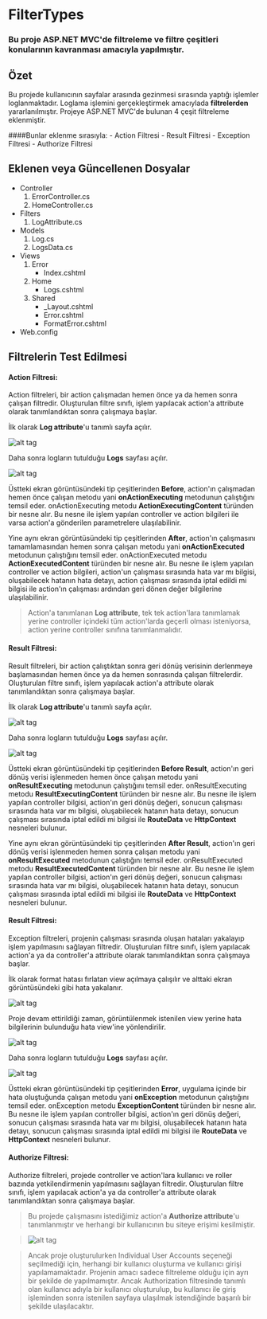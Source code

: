 # FilterTypes

<h3>Bu proje ASP.NET MVC'de filtreleme ve filtre çeşitleri konularının kavranması amacıyla yapılmıştır.</h3>

## Özet

Bu projede kullanıcının sayfalar arasında gezinmesi sırasında yaptığı işlemler loglanmaktadır. Loglama işlemini gerçekleştirmek amacıylada **filtrelerden** yararlanılmıştır. Projeye ASP.NET MVC'de bulunan 4 çeşit filtreleme eklenmiştir.

####Bunlar eklenme sırasıyla:
	- Action Filtresi
	- Result Filtresi
	- Exception Filtresi
	- Authorize Filtresi

## Eklenen veya Güncellenen Dosyalar

- Controller 
	1. ErrorController.cs
	2. HomeController.cs
- Filters
	1. LogAttribute.cs
- Models
	1. Log.cs
	2. LogsData.cs
- Views
	1. Error
		- Index.cshtml
	2. Home
		- Logs.cshtml
	3. Shared
		- _Layout.cshtml
		- Error.cshtml
		- FormatError.cshtml
- Web.config

## Filtrelerin Test Edilmesi

#### Action Filtresi:

Action filtreleri, bir action çalışmadan hemen önce ya da hemen sonra çalışan filtredir. Oluşturulan filtre sınıfı, işlem yapılacak action'a attribute olarak tanımlandıktan sonra çalışmaya başlar.

İlk olarak **Log attribute**'u tanımlı sayfa açılır.

![alt tag](https://github.com/bsokat/FilterTypes/blob/master/Source/ActionFilter1.png)

Daha sonra logların tutulduğu **Logs** sayfası açılır.

![alt tag](https://github.com/bsokat/FilterTypes/blob/master/Source/ActionFilter2.png)

Üstteki ekran görüntüsündeki tip çeşitlerinden **Before**, action'ın çalışmadan hemen önce çalışan metodu yani **onActionExecuting** metodunun çalıştığını temsil eder. onActionExecuting metodu **ActionExecutingContent** türünden bir nesne alır. Bu nesne ile işlem yapılan controller ve action bilgileri ile varsa action'a gönderilen parametrelere ulaşılabilinir.

Yine aynı ekran görüntüsündeki tip çeşitlerinden **After**, action'ın çalışmasını tamamlamasından hemen sonra çalışan metodu yani **onActionExecuted** metodunun çalıştığını temsil eder. onActionExecuted metodu **ActionExecutedContent** türünden bir nesne alır. Bu nesne ile işlem yapılan controller ve action bilgileri, action'un çalışması sırasında hata var mı bilgisi, oluşabilecek hatanın hata detayı, action çalışması sırasında iptal edildi mi bilgisi ile action'ın çalışması ardından geri dönen değer bilgilerine ulaşılabilinir.

> Action'a tanımlanan **Log attribute**, tek tek action'lara tanımlamak yerine controller içindeki tüm action'larda geçerli olması isteniyorsa, action yerine controller sınıfına tanımlanmalıdır.

#### Result Filtresi:

Result filtreleri, bir action çalıştıktan sonra geri dönüş verisinin derlenmeye başlamasından hemen önce ya da hemen sonrasında çalışan filtrelerdir. Oluşturulan filtre sınıfı, işlem yapılacak action'a attribute olarak tanımlandıktan sonra çalışmaya başlar.

İlk olarak **Log attribute**'u tanımlı sayfa açılır.

![alt tag](https://github.com/bsokat/FilterTypes/blob/master/Source/ResultFilter1.png)

Daha sonra logların tutulduğu **Logs** sayfası açılır.

![alt tag](https://github.com/bsokat/FilterTypes/blob/master/Source/ResultFilter2.png)

Üstteki ekran görüntüsündeki tip çeşitlerinden **Before Result**, action'ın geri dönüş verisi işlenmeden hemen önce çalışan metodu yani **onResultExecuting** metodunun çalıştığını temsil eder. onResultExecuting metodu **ResultExecutingContent** türünden bir nesne alır. Bu nesne ile işlem yapılan controller bilgisi, action'ın geri dönüş değeri, sonucun çalışması sırasında hata var mı bilgisi, oluşabilecek hatanın hata detayı, sonucun çalışması sırasında iptal edildi mi bilgisi  ile **RouteData** ve **HttpContext** nesneleri bulunur.

Yine aynı ekran görüntüsündeki tip çeşitlerinden **After Result**, action'ın geri dönüş verisi işlenmeden hemen sonra çalışan metodu yani **onResultExecuted** metodunun çalıştığını temsil eder. onResultExecuted metodu **ResultExecutedContent** türünden bir nesne alır. Bu nesne ile işlem yapılan controller bilgisi, action'ın geri dönüş değeri, sonucun çalışması sırasında hata var mı bilgisi, oluşabilecek hatanın hata detayı, sonucun çalışması sırasında iptal edildi mi bilgisi  ile **RouteData** ve **HttpContext** nesneleri bulunur.

#### Result Filtresi:

Exception filtreleri, projenin çalışması sırasında oluşan hataları yakalayıp işlem yapılmasını sağlayan filtredir. Oluşturulan filtre sınıfı, işlem yapılacak action'a ya da controller'a attribute olarak tanımlandıktan sonra çalışmaya başlar.

İlk olarak format hatası fırlatan view açılmaya çalışılır ve alttaki ekran görüntüsündeki gibi hata yakalanır.

![alt tag](https://github.com/bsokat/FilterTypes/blob/master/Source/ExceptionFilter1.png)

Proje devam ettirildiği zaman, görüntülenmek istenilen view yerine hata bilgilerinin bulunduğu hata view'ine yönlendirilir.

![alt tag](https://github.com/bsokat/FilterTypes/blob/master/Source/ExceptionFilter2.png)

Daha sonra logların tutulduğu **Logs** sayfası açılır.

![alt tag](https://github.com/bsokat/FilterTypes/blob/master/Source/ExceptionFilter3.png)

Üstteki ekran görüntüsündeki tip çeşitlerinden **Error**, uygulama içinde bir hata oluştuğunda çalışan metodu yani **onException** metodunun çalıştığını temsil eder. onException metodu **ExceptionContent** türünden bir nesne alır. Bu nesne ile işlem yapılan controller bilgisi, action'ın geri dönüş değeri, sonucun çalışması sırasında hata var mı bilgisi, oluşabilecek hatanın hata detayı, sonucun çalışması sırasında iptal edildi mi bilgisi  ile **RouteData** ve **HttpContext** nesneleri bulunur.

#### Authorize Filtresi:

Authorize filtreleri, projede controller ve action'lara kullanıcı ve roller bazında yetkilendirmenin yapılmasını sağlayan filtredir. Oluşturulan filtre sınıfı, işlem yapılacak action'a ya da controller'a attribute olarak tanımlandıktan sonra çalışmaya başlar.

> Bu projede çalışmasını istediğimiz action'a **Authorize attribute**'u tanımlanmıştır ve herhangi bir kullanıcının bu siteye erişimi kesilmiştir.

> ![alt tag](https://github.com/bsokat/FilterTypes/blob/master/Source/AuthorizationFilter1.png)

> Ancak proje oluşturulurken Individual User Accounts seçeneği seçilmediği için, herhangi bir kullanıcı oluşturma ve kullanıcı girişi yapılamamaktadır. Projenin amacı sadece filtreleme olduğu için ayrı bir şekilde de yapılmamıştır. Ancak Authorization filtresinde tanımlı olan kullanıcı adıyla bir kullanıcı oluşturulup, bu kullanıcı ile giriş işleminden sonra istenilen sayfaya ulaşılmak istendiğinde başarılı bir şekilde ulaşılacaktır.